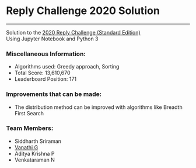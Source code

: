 # Reply Challenge 2020 Solution
---
Solution to the [2020 Reply Challenge (Standard Edition)](https://challenges.reply.com/tamtamy/challenges/category/coding.action)
<br>Using Jupyter Notebook and Python 3

### Miscellaneous Information:

* Algorithms used: Greedy approach, Sorting <br>
* Total Score: 13,610,670 <br>
* Leaderboard Position: 171

### Improvements that can be made:

* The distribution method can be improved with algorithms like Breadth First Search

### Team Members:

* Siddharth Sriraman
* [Vanathi G](https://github.com/vanathi-g)
* Aditya Krishna P 
* Venkataraman N

